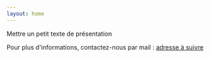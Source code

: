```yaml
---
layout: home
---
```

Mettre un petit texte de présentation

Pour plus d'informations, contactez-nous par mail : <a href="mailto:???">adresse à suivre</a>




<!--
<center><img class="fit-picture" src="./assets/img/affiche-yoga-du-rire.jpg"
     alt="Affiche Yoga du Rire"></center>
     -->
